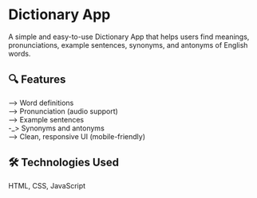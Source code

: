 # Dictionary App
A simple and easy-to-use Dictionary App that helps users find meanings, pronunciations, example sentences, synonyms, and antonyms of English words.

## 🔍 Features

--> Word definitions
<br>
--> Pronunciation (audio support)
<br>
--> Example sentences
<br>
-_> Synonyms and antonyms
<br>
--> Clean, responsive UI (mobile-friendly)

## 🛠 Technologies Used

HTML, CSS, JavaScript